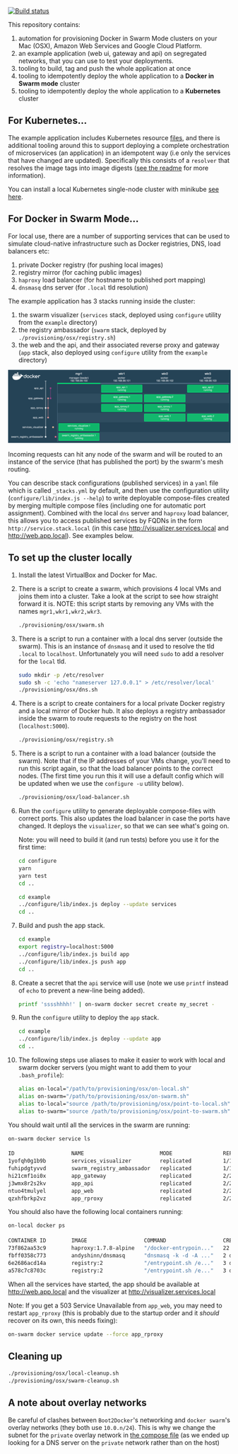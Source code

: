 [![Build status](https://badge.buildkite.com/5d85736c5c70e3acecf5dc048195b85754df59febb84ddd824.svg?branch=master)](https://buildkite.com/red-badger-1/stack)

This repository contains:

1. automation for provisioning Docker in Swarm Mode clusters on your Mac (OSX),
   Amazon Web Services and Google Cloud Platform.
1. an example application (web ui, gateway and api) on segregated networks, that
   you can use to test your deployments.
1. tooling to build, tag and push the whole application at once
1. tooling to idempotently deploy the whole application to a **Docker in Swarm
   mode** cluster
1. tooling to idempotently deploy the whole application to a **Kubernetes**
   cluster

## For Kubernetes...

The example application includes Kubernetes resource [files](./example/_k8s),
and there is additional tooling around this to support deploying a complete
orchestration of microservices (an application) in an idempotent way (i.e only
the services that have changed are updated). Specifically this consists of a
`resolver` that resolves the image tags into image digests
([see the readme](./resolver/readme.md) for more information).

You can install a local Kubernetes single-node cluster with minikube
[see here](./provisioning/minikube/readme.md).

## For Docker in Swarm Mode...

For local use, there are a number of supporting services that can be used to
simulate cloud-native infrastructure such as Docker registries, DNS, load
balancers etc:

1. private Docker registry (for pushing local images)
1. registry mirror (for caching public images)
1. `haproxy` load balancer (for hostname to published port mapping)
1. `dnsmasq` dns server (for `.local` tld resolution)

The example application has 3 stacks running inside the cluster:

1. the swarm visualizer (`services` stack, deployed using `configure` utility
   from the `example` directory)
1. the registry ambassador (`swarm` stack, deployed by
   `./provisioning/osx/registry.sh`)
1. the web and the api, and their associated reverse proxy and gateway (`app`
   stack, also deployed using `configure` utility from the `example` directory)

![Swarm Visualizer](doc/visualizer.png)

Incoming requests can hit any node of the swarm and will be routed to an
instance of the service (that has published the port) by the swarm's mesh
routing.

You can describe stack configurations (published services) in a `yaml` file
which is called `_stacks.yml` by default, and then use the configuration utility
(`configure/lib/index.js --help`) to write deployable compose-files created by
merging multiple compose files (including one for automatic port assignment).
Combined with the local `dns` server and `haproxy` load balancer, this allows
you to access published services by FQDNs in the form
`http://service.stack.local` (in this case http://visualizer.services.local and
http://web.app.local). See examples below.

## To set up the cluster locally

1. Install the latest VirtualBox and Docker for Mac.

1. There is a script to create a swarm, which provisions 4 local VMs and joins
   them into a cluster. Take a look at the script to see how straight forward it
   is. NOTE: this script starts by removing any VMs with the names
   `mgr1,wkr1,wkr2,wkr3`.

   ```bash
   ./provisioning/osx/swarm.sh
   ```

1. There is a script to run a container with a local dns server (outside the
   swarm). This is an instance of `dnsmasq` and it used to resolve the tld
   `.local` to `localhost`. Unfortunately you will need `sudo` to add a resolver
   for the `local` tld.

   ```sh
   sudo mkdir -p /etc/resolver
   sudo sh -c 'echo "nameserver 127.0.0.1" > /etc/resolver/local'
   ./provisioning/osx/dns.sh
   ```

1. There is a script to create containers for a local private Docker registry
   and a local mirror of Docker hub. It also deploys a registry ambassador
   inside the swarm to route requests to the registry on the host
   (`localhost:5000`).

   ```sh
   ./provisioning/osx/registry.sh
   ```

1. There is a script to run a container with a load balancer (outside the
   swarm). Note that if the IP addresses of your VMs change, you'll need to run
   this script again, so that the load balancer points to the correct nodes.
   (The first time you run this it will use a default config which will be
   updated when we use the `configure -u` utility below).

   ```sh
   ./provisioning/osx/load-balancer.sh
   ```

1. Run the `configure` utility to generate deployable compose-files with correct
   ports. This also updates the load balancer in case the ports have changed. It
   deploys the `visualizer`, so that we can see what's going on.

   Note: you will need to build it (and run tests) before you use it for the
   first time:

   ```sh
   cd configure
   yarn
   yarn test
   cd ..
   ```

   ```sh
   cd example
   ../configure/lib/index.js deploy --update services
   cd ..
   ```

1. Build and push the app stack.

   ```sh
   cd example
   export registry=localhost:5000
   ../configure/lib/index.js build app
   ../configure/lib/index.js push app
   cd ..
   ```

1. Create a secret that the `api` service will use (note we use `printf` instead
   of `echo` to prevent a new-line being added).

   ```sh
   printf 'sssshhhh!' | on-swarm docker secret create my_secret -
   ```

1. Run the `configure` utility to deploy the `app` stack.

   ```sh
   cd example
   ../configure/lib/index.js deploy --update app
   cd ..
   ```

1. The following steps use aliases to make it easier to work with local and
   swarm docker servers (you might want to add them to your `.bash_profile`):

   ```sh
   alias on-local="/path/to/provisioning/osx/on-local.sh"
   alias on-swarm="/path/to/provisioning/osx/on-swarm.sh"
   alias to-local="source /path/to/provisioning/osx/point-to-local.sh"
   alias to-swarm="source /path/to/provisioning/osx/point-to-swarm.sh"
   ```

You should wait until all the services in the swarm are running:

```sh
on-swarm docker service ls

ID                  NAME                        MODE                REPLICAS            IMAGE                                                                                            PORTS
1yofqh0g1b9b        services_visualizer         replicated          1/1                 charypar/swarm-dashboard:latest                                                                  *:8000->3000/tcp
fuhipdgtyvvd        swarm_registry_ambassador   replicated          1/1                 svendowideit/ambassador:latest                                                                   *:5000->5000/tcp
hi21cmf1oi0x        app_gateway                 replicated          2/2                 localhost:5000/gateway@sha256:75035764b5ee55c35820aa38b4cf7b4d1742be8e7f47ef5379296978cff87eb5
j3wmx8r2s2kv        app_api                     replicated          2/2                 localhost:5000/api@sha256:1b836f221052dace536425e34dc84714440a31a48a8d48594cdff97107121084       *:8002->3000/tcp
ntuo4tmulyel        app_web                     replicated          2/2                 localhost:5000/web@sha256:10e40e7311a083371af387fc1d6d505a468e7750e401928a52d2a8aafd217aab
qzxhfbrkp2vz        app_rproxy                  replicated          2/2                 localhost:5000/rproxy@sha256:7348f573df6ff4a4623c59ab2453de3cd8ae24d0c150f2373a9521e4117c47a1    *:8001->3000/tcp
```

You should also have the following local containers running:

```sh
on-local docker ps

CONTAINER ID        IMAGE                  COMMAND                  CREATED             STATUS              PORTS                                    NAMES
73f862aa53c9        haproxy:1.7.8-alpine   "/docker-entrypoin..."   22 hours ago        Up 22 hours         0.0.0.0:80->80/tcp                       loadbalancer_load_balancer_1
fbff0358c773        andyshinn/dnsmasq      "dnsmasq -k -d -A ..."   2 days ago          Up 2 days           0.0.0.0:53->53/tcp, 0.0.0.0:53->53/udp   dns_dns_1
6e2686acd14a        registry:2             "/entrypoint.sh /e..."   3 days ago          Up 3 days           0.0.0.0:5001->5000/tcp                   registry_registry-mirror_1
a578c7c8703c        registry:2             "/entrypoint.sh /e..."   3 days ago          Up 3 days           0.0.0.0:5000->5000/tcp                   registry_registry_1
```

When all the services have started, the app should be available at
http://web.app.local and the visualizer at http://visualizer.services.local

Note: If you get a 503 Service Unavailable from `app_web`, you may need to
restart `app_rproxy` (this is probably due to the startup order and it _should_
recover on its own, this needs fixing):

```sh
on-swarm docker service update --force app_rproxy
```

## Cleaning up

```sh
./provisioning/osx/local-cleanup.sh
./provisioning/osx/swarm-cleanup.sh
```

## A note about overlay networks

Be careful of clashes between `Boot2Docker`'s networking and `docker swarm`'s
overlay networks (they both use `10.0.n/24`). This is why we change the subnet
for the `private` overlay network in [the compose file](./app.yml) (as we ended
up looking for a DNS server on the `private` network rather than on the host)
